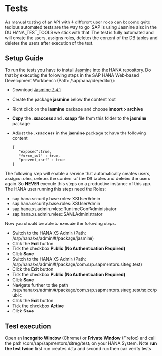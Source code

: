 # Tests

As manual testing of an API with 4 different user roles can become quite tedious automated tests are the way to go. SAP is using Jasmine also in the DU HANA_TEST_TOOLS we stick with that. The test is fully automated and will create the users, assigns roles, deletes the content of the DB tables and deletes the users after execution of the test.

## Setup Guide

To run the tests you have to install [Jasmine](https://jasmine.github.io/) into the HANA repository. Do that by executing the following steps in the SAP HANA Web-based Development Workbench (Path: /sap/hana/ide/editor/):

* Download [Jasmine 2.4.1](https://github.com/jasmine/jasmine/releases/download/v2.4.1/jasmine-standalone-2.4.1.zip)
* Create the package **jasmine** below the content root
* Right click on the **jasmine** package and choose **import > archive**
* **Copy** the **.xsaccess** and **.xsapp** file from this folder to the **jasmine** package
* Adjust the **.xsaccess**  in the **jasmine** package to have the following content

  ```
  {
     "exposed":true,
     "force_ssl" : true,
     "prevent_xsrf" : true
  }
  ```

The following step will enable a service that automatically creates users, assigns roles, deletes the content of the DB tables and deletes the users again. So **NEVER** execute this steps on a productive instance of this app. The HANA user running this steps need the Roles:

* sap.hana.security.base.roles::XSUserAdmin
* sap.hana.security.base.roles::XSUserAdmin
* sap.hana.xs.admin.roles::RuntimeConfAdministrator
* sap.hana.xs.admin.roles::SAMLAdministrator

Now you should be able to execute the following steps:

* Switch to the HANA XS Admin (Path: /sap/hana/xs/admin/#/package/jasmine)
* Click the **Edit** button
* Tick the checkbox **Public (No Authentication Required)**
* Click **Save** 
* Switch to the HANA XS Admin (Path: /sap/hana/xs/admin/#/package/com.sap.sapmentors.sitreg.test)
* Click the **Edit** button
* Tick the checkbox **Public (No Authentication Required)**
* Click **Save** 
* Navigate further to the path /sap/hana/xs/admin/#/package/com.sap.sapmentors.sitreg.test/sqlcc/public
* Click the **Edit** button
* Tick the checkbox **Active**
* Click **Save**

## Test execution

Open an **Incognito Window** (Chrome) or **Private Window** (Firefox) and call the path /com/sap/sapmentors/sitreg/test/ on your HANA System.
Note **run the test twice** first run creates data and second run then can verify tests
